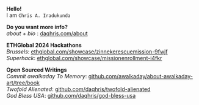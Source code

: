 **Hello!**   
I am `Chris A. Iradukunda`   

**Do you want more info?**     
_about + bio_ : [daqhris.com/about](https://daqhris.com/about)     

**ETHGlobal 2024 Hackathons**  
_Brussels_: [ethglobal.com/showcase/zinnekerescuemission-9fwjf](https://ethglobal.com/showcase/zinnekerescuemission-9fwjf)  
_Superhack_: [ethglobal.com/showcase/missionenrollment-i4fkr](https://ethglobal.com/showcase/missionenrollment-i4fkr)  

**Open Sourced Writings**  
_Commit awalkaday To Memory_: [github.com/awalkaday/about-awalkaday-art/tree/book](https://github.com/awalkaday/about-awalkaday-art/tree/book)  
_Twofold Alienated_: [github.com/daqhris/twofold-alienated](https://github.com/daqhris/twofold-alienated)  
_God Bless USA_: [github.com/daqhris/god-bless-usa](https://github.com/daqhris/god-bless-usa)  
